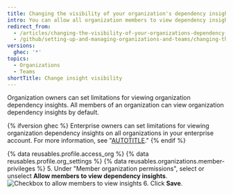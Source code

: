 ```yaml
---
title: Changing the visibility of your organization's dependency insights
intro: You can allow all organization members to view dependency insights for your organization or limit viewing to organization owners.
redirect_from:
  - /articles/changing-the-visibility-of-your-organizations-dependency-insights
  - /github/setting-up-and-managing-organizations-and-teams/changing-the-visibility-of-your-organizations-dependency-insights
versions:
  ghec: '*'
topics:
  - Organizations
  - Teams
shortTitle: Change insight visibility
---
```


Organization owners can set limitations for viewing organization dependency insights. All members of an organization can view organization dependency insights by default.

{% ifversion ghec %}
Enterprise owners can set limitations for viewing organization dependency insights on all organizations in your enterprise account. For more information, see "[AUTOTITLE](/admin/policies/enforcing-policies-for-your-enterprise/enforcing-policies-for-dependency-insights-in-your-enterprise)."
{% endif %}

{% data reusables.profile.access_org %}
{% data reusables.profile.org_settings %}
{% data reusables.organizations.member-privileges %}
5. Under "Member organization permissions", select or unselect **Allow members to view dependency insights**.
![Checkbox to allow members to view insights](/assets/images/help/organizations/allow-members-to-view-insights.png)
6. Click **Save**.
